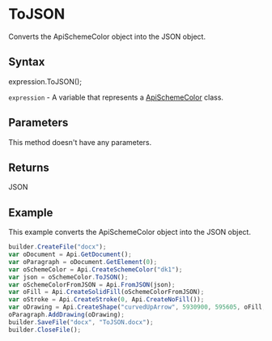 # ToJSON

Converts the ApiSchemeColor object into the JSON object.

## Syntax

expression.ToJSON();

`expression` - A variable that represents a [ApiSchemeColor](../ApiSchemeColor.md) class.

## Parameters

This method doesn't have any parameters.

## Returns

JSON

## Example

This example converts the ApiSchemeColor object into the JSON object.

```javascript
builder.CreateFile("docx");
var oDocument = Api.GetDocument();
var oParagraph = oDocument.GetElement(0);
var oSchemeColor = Api.CreateSchemeColor("dk1");
var json = oSchemeColor.ToJSON();
var oSchemeColorFromJSON = Api.FromJSON(json);
var oFill = Api.CreateSolidFill(oSchemeColorFromJSON);
var oStroke = Api.CreateStroke(0, Api.CreateNoFill());
var oDrawing = Api.CreateShape("curvedUpArrow", 5930900, 595605, oFill, oStroke);
oParagraph.AddDrawing(oDrawing);
builder.SaveFile("docx", "ToJSON.docx");
builder.CloseFile();
```